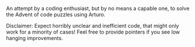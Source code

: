 An attempt by a coding enthusiast, but by no means a capable one,
to solve the Advent of code puzzles using Arturo.


Disclaimer:
Expect horribly unclear and inefficient code, that might only work for a minority of cases!
Feel free to provide pointers if you see low hanging improvements.